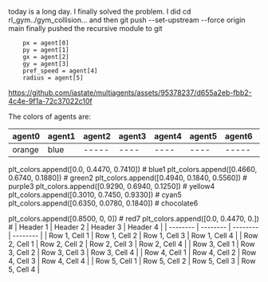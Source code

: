 
today is a long day. I finally solved the problem. I did cd rl_gym../gym_collision... and then  git push --set-upstream --force origin main
finally pushed the recursive module to git

        px = agent[0]
        py = agent[1]
        gx = agent[2]
        gy = agent[3]
        pref_speed = agent[4]
        radius = agent[5]




https://github.com/iastate/multiagents/assets/95378237/d655a2eb-fbb2-4c4e-9f1a-72c37022c10f






The colors of agents are: 

| agent0|agent1|agent2|agent3|agent4|agent5| agent6|agent7| agent8|agent9|agent10|agent11|agent12|agent13|agent14|agent15|agent16|agent17|agent18|agent19| agent20|
| ------|----- |----- | ---- | ---- | ---- | ----- | ---- | ----- | ---- | ----- | ----- | ----- | ----- | ----- |------ |------ |------ | ----- | ----- | ------ | 
| orange|blue  |----- | ---- | ---- | ---- | ----- | ---- | ----- | ---- | ----- | ----- | ----- | ----- | ----- |------ |------ |------ | ----- | ----- | ------ | 


plt_colors.append([0.0, 0.4470, 0.7410])  # blue1
plt_colors.append([0.4660, 0.6740, 0.1880])  # green2
plt_colors.append([0.4940, 0.1840, 0.5560])  # purple3
plt_colors.append([0.9290, 0.6940, 0.1250])  # yellow4
plt_colors.append([0.3010, 0.7450, 0.9330])  # cyan5
plt_colors.append([0.6350, 0.0780, 0.1840])  # chocolate6

plt_colors.append([0.8500, 0, 0])  # red7
plt_colors.append([0.0, 0.4470, 0.])  #
| Header 1 | Header 2 | Header 3 | Header 4 |
| -------- | -------- | -------- | -------- |
| Row 1, Cell 1 | Row 1, Cell 2 | Row 1, Cell 3 | Row 1, Cell 4 |
| Row 2, Cell 1 | Row 2, Cell 2 | Row 2, Cell 3 | Row 2, Cell 4 |
| Row 3, Cell 1 | Row 3, Cell 2 | Row 3, Cell 3 | Row 3, Cell 4 |
| Row 4, Cell 1 | Row 4, Cell 2 | Row 4, Cell 3 | Row 4, Cell 4 |
| Row 5, Cell 1 | Row 5, Cell 2 | Row 5, Cell 3 | Row 5, Cell 4 |
